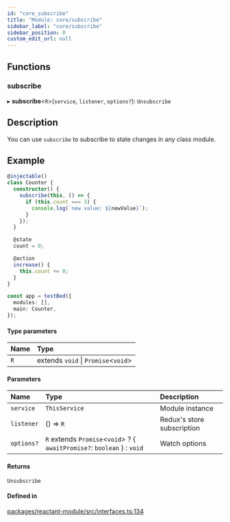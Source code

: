 ```yaml
---
id: "core_subscribe"
title: "Module: core/subscribe"
sidebar_label: "core/subscribe"
sidebar_position: 0
custom_edit_url: null
---
```


## Functions

### subscribe

▸ **subscribe**<`R`\>(`service`, `listener`, `options?`): `Unsubscribe`

## Description

You can use `subscribe` to subscribe to state changes in any class module.

## Example

```ts
@injectable()
class Counter {
  constructor() {
    subscribe(this, () => {
      if (this.count === 3) {
        console.log(`new value: ${newValue}`);
      }
    });
  }

  @state
  count = 0;

  @action
  increase() {
    this.count += 0;
  }
}

const app = testBed({
  modules: [],
  main: Counter,
});
```

#### Type parameters

| Name | Type |
| :------ | :------ |
| `R` | extends `void` \| `Promise`<`void`\> |

#### Parameters

| Name | Type | Description |
| :------ | :------ | :------ |
| `service` | `ThisService` | Module instance |
| `listener` | () => `R` | Redux's store subscription |
| `options?` | `R` extends `Promise`<`void`\> ? { `awaitPromise?`: `boolean`  } : `void` | Watch options |

#### Returns

`Unsubscribe`

#### Defined in

[packages/reactant-module/src/interfaces.ts:134](https://github.com/unadlib/reactant/blob/0168c3f1/packages/reactant-module/src/interfaces.ts#L134)
